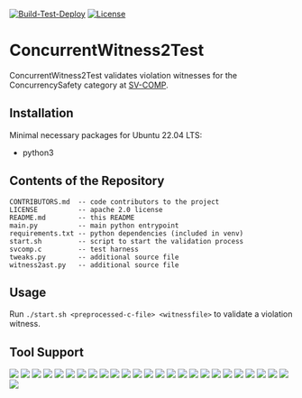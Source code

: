 [![Build-Test-Deploy](https://github.com/ftsrg/ConcurrentWitness2Test/actions/workflows/linux-build-test-deploy.yml/badge.svg)](https://github.com/ftsrg/ConcurrentWitness2Test/actions/workflows/linux-build-test-deploy.yml)
[![License](https://img.shields.io/badge/License-Apache_2.0-blue.svg)](https://opensource.org/licenses/Apache-2.0)


# ConcurrentWitness2Test 

ConcurrentWitness2Test validates violation witnesses for the ConcurrencySafety category at [SV-COMP](https://sv-comp.sosy-lab.org/).

## Installation

Minimal necessary packages for Ubuntu 22.04 LTS:
* python3

## Contents of the Repository
```
CONTRIBUTORS.md  -- code contributors to the project
LICENSE          -- apache 2.0 license
README.md        -- this README
main.py          -- main python entrypoint
requirements.txt -- python dependencies (included in venv)
start.sh         -- script to start the validation process
svcomp.c         -- test harness
tweaks.py        -- additional source file
witness2ast.py   -- additional source file
```

## Usage
Run `./start.sh <preprocessed-c-file> <witnessfile>` to validate a violation witness. 

## Tool Support

[![](https://ftsrg.mit.bme.hu/ConcurrentWitness2Test/benchmark-results/main/bubaak/badge.svg)](https://ftsrg.mit.bme.hu/ConcurrentWitness2Test/benchmark-results/main/bubaak/)
[![](https://ftsrg.mit.bme.hu/ConcurrentWitness2Test/benchmark-results/main/cbmc/badge.svg)](https://ftsrg.mit.bme.hu/ConcurrentWitness2Test/benchmark-results/main/cbmc/)
[![](https://ftsrg.mit.bme.hu/ConcurrentWitness2Test/benchmark-results/main/coveriteam-verifier-algo-selection/badge.svg)](https://ftsrg.mit.bme.hu/ConcurrentWitness2Test/benchmark-results/main/coveriteam-verifier-algo-selection/)
[![](https://ftsrg.mit.bme.hu/ConcurrentWitness2Test/benchmark-results/main/coveriteam-verifier-parallel-portfolio/badge.svg)](https://ftsrg.mit.bme.hu/ConcurrentWitness2Test/benchmark-results/main/coveriteam-verifier-parallel-portfolio/)
[![](https://ftsrg.mit.bme.hu/ConcurrentWitness2Test/benchmark-results/main/cpa-lockator/badge.svg)](https://ftsrg.mit.bme.hu/ConcurrentWitness2Test/benchmark-results/main/cpa-lockator/)
[![](https://ftsrg.mit.bme.hu/ConcurrentWitness2Test/benchmark-results/main/cpachecker/badge.svg)](https://ftsrg.mit.bme.hu/ConcurrentWitness2Test/benchmark-results/main/cpachecker/)
[![](https://ftsrg.mit.bme.hu/ConcurrentWitness2Test/benchmark-results/main/cseq/badge.svg)](https://ftsrg.mit.bme.hu/ConcurrentWitness2Test/benchmark-results/main/cseq/)
[![](https://ftsrg.mit.bme.hu/ConcurrentWitness2Test/benchmark-results/main/dartagnan/badge.svg)](https://ftsrg.mit.bme.hu/ConcurrentWitness2Test/benchmark-results/main/dartagnan/)
[![](https://ftsrg.mit.bme.hu/ConcurrentWitness2Test/benchmark-results/main/deagle/badge.svg)](https://ftsrg.mit.bme.hu/ConcurrentWitness2Test/benchmark-results/main/deagle/)
[![](https://ftsrg.mit.bme.hu/ConcurrentWitness2Test/benchmark-results/main/divine/badge.svg)](https://ftsrg.mit.bme.hu/ConcurrentWitness2Test/benchmark-results/main/divine/)
[![](https://ftsrg.mit.bme.hu/ConcurrentWitness2Test/benchmark-results/main/ebf/badge.svg)](https://ftsrg.mit.bme.hu/ConcurrentWitness2Test/benchmark-results/main/ebf/)
[![](https://ftsrg.mit.bme.hu/ConcurrentWitness2Test/benchmark-results/main/esbmc-incr/badge.svg)](https://ftsrg.mit.bme.hu/ConcurrentWitness2Test/benchmark-results/main/esbmc-incr/)
[![](https://ftsrg.mit.bme.hu/ConcurrentWitness2Test/benchmark-results/main/esbmc-kind/badge.svg)](https://ftsrg.mit.bme.hu/ConcurrentWitness2Test/benchmark-results/main/esbmc-kind/)
[![](https://ftsrg.mit.bme.hu/ConcurrentWitness2Test/benchmark-results/main/goblint/badge.svg)](https://ftsrg.mit.bme.hu/ConcurrentWitness2Test/benchmark-results/main/goblint/)
[![](https://ftsrg.mit.bme.hu/ConcurrentWitness2Test/benchmark-results/main/graves-par/badge.svg)](https://ftsrg.mit.bme.hu/ConcurrentWitness2Test/benchmark-results/main/graves-par/)
[![](https://ftsrg.mit.bme.hu/ConcurrentWitness2Test/benchmark-results/main/graves/badge.svg)](https://ftsrg.mit.bme.hu/ConcurrentWitness2Test/benchmark-results/main/graves/)
[![](https://ftsrg.mit.bme.hu/ConcurrentWitness2Test/benchmark-results/main/infer/badge.svg)](https://ftsrg.mit.bme.hu/ConcurrentWitness2Test/benchmark-results/main/infer/)
[![](https://img.shields.io/badge/lazycseq-Unknown%20(0/0/0)-lightgrey)](https://ftsrg.mit.bme.hu/ConcurrentWitness2Test/benchmark-results/main/lazycseq/)
[![](https://ftsrg.mit.bme.hu/ConcurrentWitness2Test/benchmark-results/main/lf-checker/badge.svg)](https://ftsrg.mit.bme.hu/ConcurrentWitness2Test/benchmark-results/main/lf-checker/)
[![](https://ftsrg.mit.bme.hu/ConcurrentWitness2Test/benchmark-results/main/pesco/badge.svg)](https://ftsrg.mit.bme.hu/ConcurrentWitness2Test/benchmark-results/main/pesco/)
[![](https://ftsrg.mit.bme.hu/ConcurrentWitness2Test/benchmark-results/main/pichecker/badge.svg)](https://ftsrg.mit.bme.hu/ConcurrentWitness2Test/benchmark-results/main/pichecker/)
[![](https://ftsrg.mit.bme.hu/ConcurrentWitness2Test/benchmark-results/main/symbiotic/badge.svg)](https://ftsrg.mit.bme.hu/ConcurrentWitness2Test/benchmark-results/main/symbiotic/)
[![](https://ftsrg.mit.bme.hu/ConcurrentWitness2Test/benchmark-results/main/theta/badge.svg)](https://ftsrg.mit.bme.hu/ConcurrentWitness2Test/benchmark-results/main/theta/)
[![](https://ftsrg.mit.bme.hu/ConcurrentWitness2Test/benchmark-results/main/uautomizer/badge.svg)](https://ftsrg.mit.bme.hu/ConcurrentWitness2Test/benchmark-results/main/uautomizer/)
[![](https://ftsrg.mit.bme.hu/ConcurrentWitness2Test/benchmark-results/main/ugemcutter/badge.svg)](https://ftsrg.mit.bme.hu/ConcurrentWitness2Test/benchmark-results/main/ugemcutter/)
[![](https://ftsrg.mit.bme.hu/ConcurrentWitness2Test/benchmark-results/main/utaipan/badge.svg)](https://ftsrg.mit.bme.hu/ConcurrentWitness2Test/benchmark-results/main/utaipan/)

